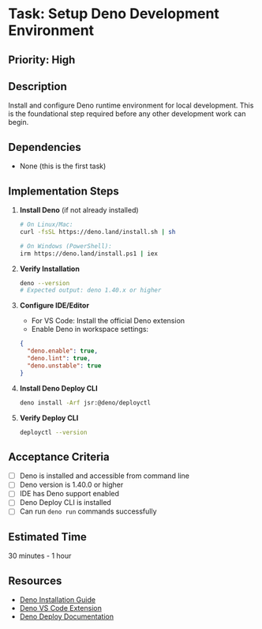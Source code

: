 # Task: Setup Deno Development Environment

## Priority: High

## Description
Install and configure Deno runtime environment for local development. This is the foundational step required before any other development work can begin.

## Dependencies
- None (this is the first task)

## Implementation Steps

1. **Install Deno** (if not already installed)
   ```bash
   # On Linux/Mac:
   curl -fsSL https://deno.land/install.sh | sh
   
   # On Windows (PowerShell):
   irm https://deno.land/install.ps1 | iex
   ```

2. **Verify Installation**
   ```bash
   deno --version
   # Expected output: deno 1.40.x or higher
   ```

3. **Configure IDE/Editor**
   - For VS Code: Install the official Deno extension
   - Enable Deno in workspace settings:
   ```json
   {
     "deno.enable": true,
     "deno.lint": true,
     "deno.unstable": true
   }
   ```

4. **Install Deno Deploy CLI**
   ```bash
   deno install -Arf jsr:@deno/deployctl
   ```

5. **Verify Deploy CLI**
   ```bash
   deployctl --version
   ```

## Acceptance Criteria
- [ ] Deno is installed and accessible from command line
- [ ] Deno version is 1.40.0 or higher
- [ ] IDE has Deno support enabled
- [ ] Deno Deploy CLI is installed
- [ ] Can run `deno run` commands successfully

## Estimated Time
30 minutes - 1 hour

## Resources
- [Deno Installation Guide](https://deno.land/manual/getting_started/installation)
- [Deno VS Code Extension](https://marketplace.visualstudio.com/items?itemName=denoland.vscode-deno)
- [Deno Deploy Documentation](https://deno.com/deploy/docs)